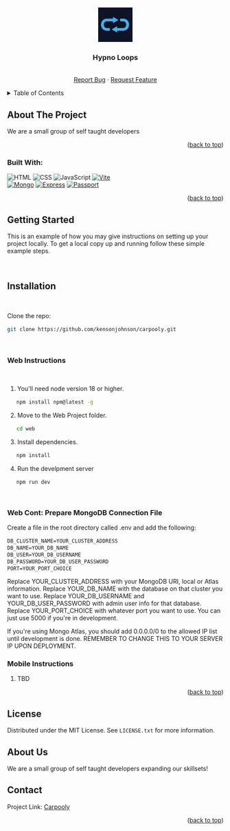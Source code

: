 <!-- PROJECT LOGO -->
<br />
<div align="center">
  <a href="https://github.com/josemv3/HypnoLoops">
    <img src="Hypno Loops/Assets.xcassets/AppIcon 1.appiconset/256.png" alt="Logo" width="80" height="80">
  </a>

<h3 align="center">Hypno Loops</h3>

  <p align="center">
    <br />
    <a href="https://github.com/josemv3/HypnoLoops/issues">Report Bug</a>
    ·
    <a href="https://github.com/josemv3/HypnoLoops/issues">Request Feature</a>
  </p>
</div>

<!-- TABLE OF CONTENTS -->
<details>
  <summary>Table of Contents</summary>
  <ol>
    <li>
      <a href="#about-the-project">About The Project</a>
    </li>
    <li>
      <a href="#getting-started">Getting Started</a>
      <ul>
        <li><a href="#prerequisites">Prerequisites</a></li>
        <li><a href="#installation">Installation</a></li>
      </ul>
    </li>
    <!-- <li><a href="#usage">Usage</a></li> -->
    <!-- <li><a href="#roadmap">Roadmap</a></li> -->
    <!-- <li><a href="#contributing">Contributing</a></li> -->
    <li><a href="#about-us">About Us</a></li>
    <li><a href="#license">License</a></li>
    <li><a href="#contact">Contact</a></li>
    <!-- <li><a href="#acknowledgments">Acknowledgments</a></li> -->
  </ol>
</details>

## About The Project

<!-- [![Product Name Screen Shot][product-screenshot]](https://example.com) -->

We are a small group of self taught developers

<p align="right">(<a href="#readme-top">back to top</a>)</p>

### Built With:

![HTML]
![CSS]
![JavaScript]
[![Vite][vite]][vite-url]  
 [![Mongo][mongodb]][mongodb-url]
[![Express][express]][express-url]
[![Passport][passport]][passport-url]

<p align="right">(<a href="#readme-top">back to top</a>)</p>

<!-- GETTING STARTED -->

## Getting Started

This is an example of how you may give instructions on setting up your project locally.
To get a local copy up and running follow these simple example steps.

<br />

## Installation

<br />

Clone the repo:

```sh
git clone https://github.com/kensonjohnson/carpooly.git
```

<br />

### Web Instructions

<br />

1. You'll need node version 18 or higher.

```sh
   npm install npm@latest -g
```

2. Move to the Web Project folder.

```sh
   cd web
```

3. Install dependencies.

```sh
   npm install
```

4. Run the develpment server

```
   npm run dev
```

<br />

### Web Cont: Prepare MongoDB Connection File

Create a file in the root directory called .env and add the following:

```
DB_CLUSTER_NAME=YOUR_CLUSTER_ADDRESS
DB_NAME=YOUR_DB_NAME
DB_USER=YOUR_DB_USERNAME
DB_PASSWORD=YOUR_DB_USER_PASSWORD
PORT=YOUR_PORT_CHOICE
```

Replace YOUR_CLUSTER_ADDRESS with your MongoDB URI, local or Atlas information.
Replace YOUR_DB_NAME with the database on that cluster you want to use.
Replace YOUR_DB_USERNAME and YOUR_DB_USER_PASSWORD with admin user info for that database.
Replace YOUR_PORT_CHOICE with whatever port you want to use. You can just use 5000 if you're in development.

If you're using Mongo Atlas, you should add 0.0.0.0/0 to the allowed IP list until development is done. REMEMBER TO CHANGE THIS TO YOUR SERVER IP UPON DEPLOYMENT.

### Mobile Instructions

1. TBD

<p align="right">(<a href="#readme-top">back to top</a>)</p>

<!-- ## Usage

Use this space to show useful examples of how a project can be used. Additional screenshots, code examples and demos work well in this space. You may also link to more resources.

_For more examples, please refer to the [Documentation](https://example.com)_

<p align="right">(<a href="#readme-top">back to top</a>)</p>

## Roadmap

- [ ] Feature 1
- [ ] Feature 2
- [ ] Feature 3
  - [ ] Nested Feature

See the [open issues](https://github.com/kensonjohnson/carpooly/issues) for a full list of proposed features (and known issues).

<p align="right">(<a href="#readme-top">back to top</a>)</p>

## Contributing

Contributions are what make the open source community such an amazing place to learn, inspire, and create. Any contributions you make are **greatly appreciated**.

If you have a suggestion that would make this better, please fork the repo and create a pull request. You can also simply open an issue with the tag "enhancement".
Don't forget to give the project a star! Thanks again!

1. Fork the Project
2. Create your Feature Branch (`git checkout -b feature/AmazingFeature`)
3. Commit your Changes (`git commit -m 'Add some AmazingFeature'`)
4. Push to the Branch (`git push origin feature/AmazingFeature`)
5. Open a Pull Request

<p align="right">(<a href="#readme-top">back to top</a>)</p> -->

## License

Distributed under the MIT License. See `LICENSE.txt` for more information.

## About Us

We are a small group of self taught developers expanding our skillsets!

## Contact

Project Link: [Carpooly](https://github.com/kensonjohnson/carpooly)

<p align="right">(<a href="#readme-top">back to top</a>)</p>

<!-- MARKDOWN LINKS & IMAGES -->
<!-- https://www.markdownguide.org/basic-syntax/#reference-style-links -->

[html]: https://img.shields.io/badge/HTML-20232A?style=for-the-badge&logo=html5&logoColor=#E34F26
[css]: https://img.shields.io/badge/CSS-20232A?style=for-the-badge&logo=css3&logoColor=#1572B6
[javascript]: https://img.shields.io/badge/Javascript-20232A?style=for-the-badge&logo=javascript&logoColor=#F7DF1E
[vite]: https://img.shields.io/badge/Vite-20232A?style=for-the-badge&logo=vite&logoColor=#646CFF
[vite-url]: https://vitejs.dev/
[mongodb]: https://img.shields.io/badge/MongoDB-20232A?style=for-the-badge&logo=mongodb&logoColor=#47A248
[mongodb-url]: https://mongodb.com/
[express]: https://img.shields.io/badge/Express-20232A?style=for-the-badge&logo=express&logoColor=#000000
[express-url]: https://expressjs.com/
[passport]: https://img.shields.io/badge/Passport-20232A?style=for-the-badge&logo=passport&logoColor=#34E27A
[passport-url]: https://www.passportjs.org/
